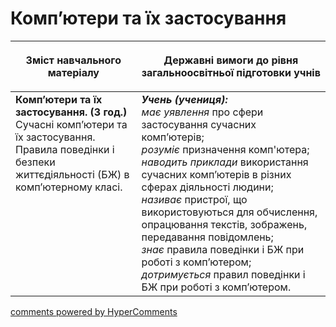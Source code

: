 <div id="hypercomments_widget" class="js-hypercomments-widget invisible"></div>

Комп’ютери та їх застосування 
=============================================
<table>
<thead>
  <tr>
    <th width="40%" align="center"><p>Зміст навчального матеріалу</p></td>
    <th width="60%" align="center"><p>Державні вимоги до рівня загальноосвітньої підготовки учнів</p></td>
  </tr>
</thead>
<tbody>
  <tr>
    <td width="40%" style="vertical-align:top !important;">
    <b>Комп’ютери та їх застосування. (3 год.)</b><br>
Сучасні комп’ютери та їх застосування. Правила поведінки і безпеки життєдіяльності (БЖ) в комп’ютерному класі.<br>
    </td>
    <td width="60%" style="vertical-align:top !important;">
<i><b>Учень (учениця):</b></i><br>
<i>має уявлення</i> про сфери застосування сучасних комп’ютерів;<br>
<i>розуміє</i> призначення комп'ютера;<br>
<i>наводить приклади</i> використання сучасних комп’ютерів в різних сферах діяльності людини;<br>
<i>називає</i> пристрої, що використовуються для обчислення, опрацювання текстів, зображень, передавання повідомлень;<br>
<i>знає</i> правила поведінки і БЖ при роботі з комп’ютером;<br>
<i>дотримується</i> правил поведінки і БЖ при роботі з комп’ютером.<br></td>
  </tr>
</tbody>
</table>

<div class="js-hypercomments-container">
<a href="http://hypercomments.com" class="hc-link" title="comments widget">comments powered by HyperComments</a>
</div>